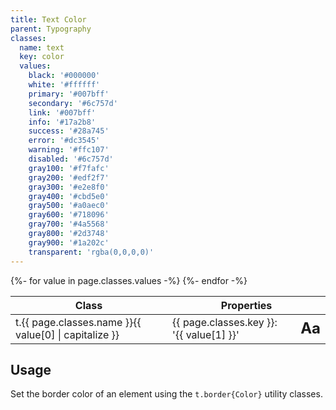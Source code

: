 ```yaml
---
title: Text Color
parent: Typography
classes:
  name: text
  key: color
  values:
    black: '#000000'
    white: '#ffffff'
    primary: '#007bff'
    secondary: '#6c757d'
    link: '#007bff'
    info: '#17a2b8'
    success: '#28a745'
    error: '#dc3545'
    warning: '#ffc107'
    disabled: '#6c757d'
    gray100: '#f7fafc'
    gray200: '#edf2f7'
    gray300: '#e2e8f0'
    gray400: '#cbd5e0'
    gray500: '#a0aec0'
    gray600: '#718096'
    gray700: '#4a5568'
    gray800: '#2d3748'
    gray900: '#1a202c'
    transparent: 'rgba(0,0,0,0)'
---
```


<table>
  <thead>
    <tr>
      <th>Class</th>
      <th colspan="2">Properties</th>
    </tr>
  </thead>
  <tbody>
    {%- for value in page.classes.values -%}
      <tr>
        <td>t.{{ page.classes.name }}{{ value[0] | capitalize }}</td>
        <td>{{ page.classes.key }}: '{{ value[1] }}'</td>
        <td><span style="color: {{ value[1] }}; font-weight: bold; font-size: 1.5em">Aa</span></td>
      </tr>
    {%- endfor -%}
  </tbody>
</table>

## Usage

Set the border color of an element using the <code>t.border{Color}</code> utility classes.
